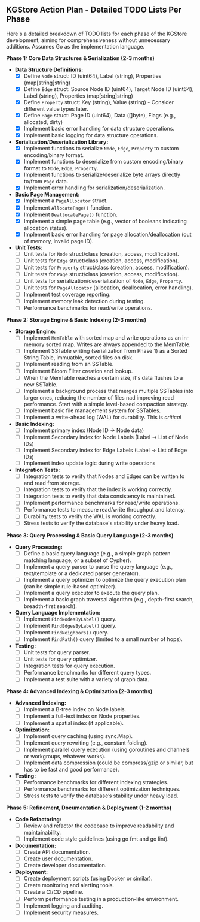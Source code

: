 ## KGStore Action Plan - Detailed TODO Lists Per Phase

Here's a detailed breakdown of TODO lists for each phase of the KGStore development, aiming for comprehensiveness without unnecessary additions.  Assumes Go as the implementation language.

**Phase 1: Core Data Structures & Serialization (2-3 months)**

* **Data Structure Definitions:**
    * [x] Define `Node` struct: ID (uint64), Label (string), Properties (map[string]string)
    * [x] Define `Edge` struct: Source Node ID (uint64), Target Node ID (uint64), Label (string), Properties (map[string]string)
    * [x] Define `Property` struct: Key (string), Value (string) - Consider different value types later.
    * [x] Define `Page` struct: Page ID (uint64), Data ([]byte),  Flags (e.g., allocated, dirty)
    * [x] Implement basic error handling for data structure operations.
    * [x] Implement basic logging for data structure operations.
* **Serialization/Deserialization Library:**
    * [x] Implement functions to serialize `Node`, `Edge`, `Property` to custom encoding/binary format.
    * [x] Implement functions to deserialize from custom encoding/binary format to `Node`, `Edge`, `Property`.
    * [x] Implement functions to serialize/deserialize byte arrays directly to/from `Page` data.
    * [x] Implement error handling for serialization/deserialization.
* **Basic Page Management:**
    * [x] Implement a `PageAllocator` struct.
    * [x] Implement `AllocatePage()` function.
    * [x] Implement `DeallocatePage()` function.
    * [x] Implement a simple page table (e.g., vector of booleans indicating allocation status).
    * [x] Implement basic error handling for page allocation/deallocation (out of memory, invalid page ID).
* **Unit Tests:**
    * [ ] Unit tests for `Node` struct/class (creation, access, modification).
    * [ ] Unit tests for `Edge` struct/class (creation, access, modification).
    * [ ] Unit tests for `Property` struct/class (creation, access, modification).
    * [ ] Unit tests for `Page` struct/class (creation, access, modification).
    * [ ] Unit tests for serialization/deserialization of `Node`, `Edge`, `Property`.
    * [ ] Unit tests for `PageAllocator` (allocation, deallocation, error handling).
    * [ ] Implement test coverage reporting.
    * [ ] Implement memory leak detection during testing.
    * [ ] Performance benchmarks for read/write operations.

**Phase 2: Storage Engine & Basic Indexing (2-3 months)**

* **Storage Engine:**
    * [ ] Implement `MemTable` with sorted map and write operations as an in-memory sorted map. Writes are always appended to the MemTable.
    * [ ] Implement SSTable writing (serialization from Phase 1) as a Sorted String Table, immuatble, sorted files on disk.
    * [ ] Implement reading from an SSTable.
    * [ ] Implement Bloom Filter creation and lookup.
    * [ ] When the MemTable reaches a certain size, it's data flushes to a new SSTable.
    * [ ] Implement a background process that merges multiple SSTables into larger ones, reducing the number of files nad improving read performance. Start with a simple level-based compaction strategy.
    * [ ] Implement basic file management system for SSTables.
    * [ ] Implement a write-ahead log (WAL) for durability. This is *critical*
* **Basic Indexing:**
    * [ ] Implement primary index (Node ID -> Node data)
    * [ ] Implement Secondary index for Node Labels (Label -> List of Node IDs)
    * [ ] Implement Secondary index for Edge Labels (Label -> List of Edge IDs)
    * [ ] Implement index update logic during write operations
* **Integration Tests:**
    * [ ] Integration tests to verify that Nodes and Edges can be written to and read from storage.
    * [ ] Integration tests to verify that the index is working correctly.
    * [ ] Integration tests to verify that data consistency is maintained.
    * [ ] Implement performance benchmarks for read/write operations.
    * [ ] Performance tests to measure read/write throughput and latency.
    * [ ] Durability tests to verify the WAL is working correctly.
    * [ ] Stress tests to verify the database's stability under heavy load.

**Phase 3: Query Processing & Basic Query Language (2-3 months)**

* **Query Processing:**
    * [ ] Define a basic query language (e.g., a simple graph pattern matching language, or a subset of Cypher).
    * [ ] Implement a query parser to parse the query language (e.g., text/template or a dedicated parser generator).
    * [ ] Implement a query optimizer to optimize the query execution plan (can be simple rule-based optimizer).
    * [ ] Implement a query executor to execute the query plan.
    * [ ] Implement a basic graph traversal algorithm (e.g., depth-first search, breadth-first search).
* **Query Language Implementation:**
    * [ ] Implement `FindNodesByLabel()` query.
    * [ ] Implement `FindEdgesByLabel()` query.
    * [ ] Implement `FindNeighbors()` query.
    * [ ] Implement `FindPath()` query (limited to a small number of hops).
* **Testing:**
    * [ ] Unit tests for query parser.
    * [ ] Unit tests for query optimizer.
    * [ ] Integration tests for query execution.
    * [ ] Performance benchmarks for different query types.
    * [ ] Implement a test suite with a variety of graph data.

**Phase 4: Advanced Indexing & Optimization (2-3 months)**

* **Advanced Indexing:**
    * [ ] Implement a B-tree index on Node labels.
    * [ ] Implement a full-text index on Node properties.
    * [ ] Implement a spatial index (if applicable).
* **Optimization:**
    * [ ] Implement query caching (using sync.Map).
    * [ ] Implement query rewriting (e.g., constant folding).
    * [ ] Implement parallel query execution (using goroutines and channels or workgroups, whatever works).
    * [ ] Implement data compression (could be compress/gzip or similar, but has to be fast and good performance).
* **Testing:**
    * [ ] Performance benchmarks for different indexing strategies.
    * [ ] Performance benchmarks for different optimization techniques.
    * [ ] Stress tests to verify the database’s stability under heavy load.

**Phase 5: Refinement, Documentation & Deployment (1-2 months)**

* **Code Refactoring:**
    * [ ] Review and refactor the codebase to improve readability and maintainability.
    * [ ] Implement code style guidelines (using go fmt and go lint).
* **Documentation:**
    * [ ] Create API documentation.
    * [ ] Create user documentation.
    * [ ] Create developer documentation.
* **Deployment:**
    * [ ] Create deployment scripts (using Docker or similar).
    * [ ] Create monitoring and alerting tools.
    * [ ] Create a CI/CD pipeline.
    * [ ] Perform performance testing in a production-like environment.
    * [ ] Implement logging and auditing.
    * [ ] Implement security measures.
